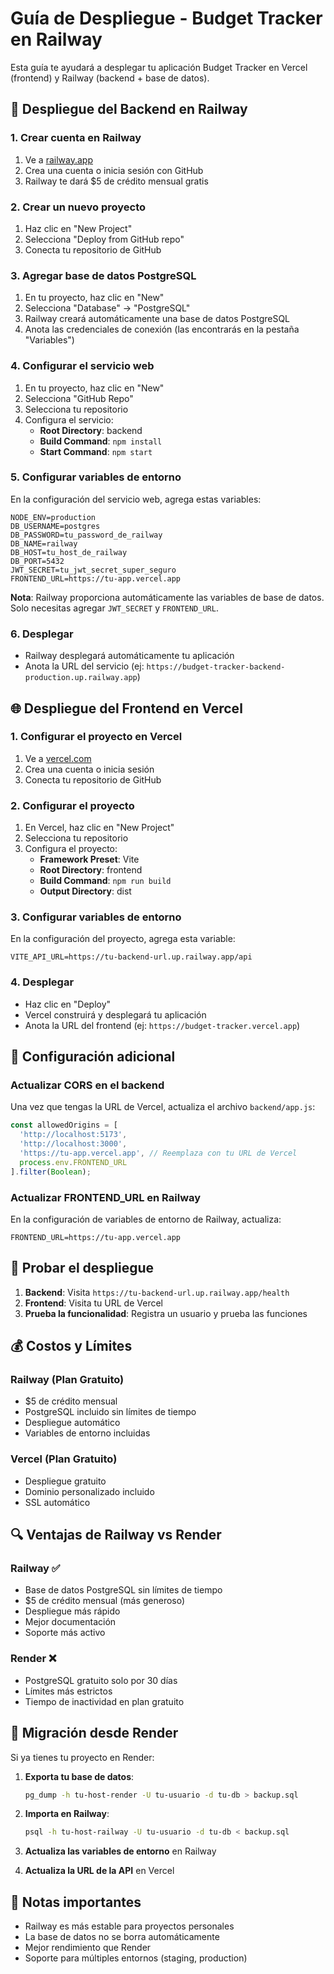 # Guía de Despliegue - Budget Tracker en Railway

Esta guía te ayudará a desplegar tu aplicación Budget Tracker en Vercel (frontend) y Railway (backend + base de datos).

## 🚀 Despliegue del Backend en Railway

### 1. Crear cuenta en Railway
1. Ve a [railway.app](https://railway.app)
2. Crea una cuenta o inicia sesión con GitHub
3. Railway te dará $5 de crédito mensual gratis

### 2. Crear un nuevo proyecto
1. Haz clic en "New Project"
2. Selecciona "Deploy from GitHub repo"
3. Conecta tu repositorio de GitHub

### 3. Agregar base de datos PostgreSQL
1. En tu proyecto, haz clic en "New"
2. Selecciona "Database" → "PostgreSQL"
3. Railway creará automáticamente una base de datos PostgreSQL
4. Anota las credenciales de conexión (las encontrarás en la pestaña "Variables")

### 4. Configurar el servicio web
1. En tu proyecto, haz clic en "New"
2. Selecciona "GitHub Repo"
3. Selecciona tu repositorio
4. Configura el servicio:
   - **Root Directory**: backend
   - **Build Command**: `npm install`
   - **Start Command**: `npm start`

### 5. Configurar variables de entorno
En la configuración del servicio web, agrega estas variables:

```
NODE_ENV=production
DB_USERNAME=postgres
DB_PASSWORD=tu_password_de_railway
DB_NAME=railway
DB_HOST=tu_host_de_railway
DB_PORT=5432
JWT_SECRET=tu_jwt_secret_super_seguro
FRONTEND_URL=https://tu-app.vercel.app
```

**Nota**: Railway proporciona automáticamente las variables de base de datos. Solo necesitas agregar `JWT_SECRET` y `FRONTEND_URL`.

### 6. Desplegar
- Railway desplegará automáticamente tu aplicación
- Anota la URL del servicio (ej: `https://budget-tracker-backend-production.up.railway.app`)

## 🌐 Despliegue del Frontend en Vercel

### 1. Configurar el proyecto en Vercel
1. Ve a [vercel.com](https://vercel.com)
2. Crea una cuenta o inicia sesión
3. Conecta tu repositorio de GitHub

### 2. Configurar el proyecto
1. En Vercel, haz clic en "New Project"
2. Selecciona tu repositorio
3. Configura el proyecto:
   - **Framework Preset**: Vite
   - **Root Directory**: frontend
   - **Build Command**: `npm run build`
   - **Output Directory**: dist

### 3. Configurar variables de entorno
En la configuración del proyecto, agrega esta variable:

```
VITE_API_URL=https://tu-backend-url.up.railway.app/api
```

### 4. Desplegar
- Haz clic en "Deploy"
- Vercel construirá y desplegará tu aplicación
- Anota la URL del frontend (ej: `https://budget-tracker.vercel.app`)

## 🔧 Configuración adicional

### Actualizar CORS en el backend
Una vez que tengas la URL de Vercel, actualiza el archivo `backend/app.js`:

```javascript
const allowedOrigins = [
  'http://localhost:5173',
  'http://localhost:3000',
  'https://tu-app.vercel.app', // Reemplaza con tu URL de Vercel
  process.env.FRONTEND_URL
].filter(Boolean);
```

### Actualizar FRONTEND_URL en Railway
En la configuración de variables de entorno de Railway, actualiza:
```
FRONTEND_URL=https://tu-app.vercel.app
```

## 🧪 Probar el despliegue

1. **Backend**: Visita `https://tu-backend-url.up.railway.app/health`
2. **Frontend**: Visita tu URL de Vercel
3. **Prueba la funcionalidad**: Registra un usuario y prueba las funciones

## 💰 Costos y Límites

### Railway (Plan Gratuito)
- $5 de crédito mensual
- PostgreSQL incluido sin límites de tiempo
- Despliegue automático
- Variables de entorno incluidas

### Vercel (Plan Gratuito)
- Despliegue gratuito
- Dominio personalizado incluido
- SSL automático

## 🔍 Ventajas de Railway vs Render

### Railway ✅
- Base de datos PostgreSQL sin límites de tiempo
- $5 de crédito mensual (más generoso)
- Despliegue más rápido
- Mejor documentación
- Soporte más activo

### Render ❌
- PostgreSQL gratuito solo por 30 días
- Límites más estrictos
- Tiempo de inactividad en plan gratuito

## 🚀 Migración desde Render

Si ya tienes tu proyecto en Render:

1. **Exporta tu base de datos**:
   ```bash
   pg_dump -h tu-host-render -U tu-usuario -d tu-db > backup.sql
   ```

2. **Importa en Railway**:
   ```bash
   psql -h tu-host-railway -U tu-usuario -d tu-db < backup.sql
   ```

3. **Actualiza las variables de entorno** en Railway

4. **Actualiza la URL de la API** en Vercel

## 📝 Notas importantes

- Railway es más estable para proyectos personales
- La base de datos no se borra automáticamente
- Mejor rendimiento que Render
- Soporte para múltiples entornos (staging, production) 